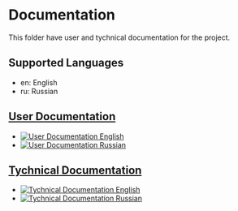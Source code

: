 # Documentation

This folder have user and tychnical documentation for the project.

## Supported Languages

- en: English
- ru: Russian

## [User Documentation](https://github.com/DataScience-py/MetricHub/tree/main/docs/users)

- [![User Documentation English](https://img.shields.io/badge/User%20Documentation%20English-red)](https://github.com/DataScience-py/MetricHub/tree/main/docs/users/en)
-  [![User Documentation Russian](https://img.shields.io/badge/User%20Documentation%20Russian-red)](https://github.com/DataScience-py/MetricHub/tree/main/docs/users/ru)

## [Tychnical Documentation](https://github.com/DataScience-py/MetricHub/tree/main/docs/tychnical)

- [![Tychnical Documentation English](https://img.shields.io/badge/Tychnical%20Documentation%20English-blue)](https://github.com/DataScience-py/MetricHub/tree/main/docs/tychnical/en)
-  [![Tychnical Documentation Russian](https://img.shields.io/badge/Tychnical%20Documentation%20Russian-blue)](https://github.com/DataScience-py/MetricHub/tree/main/docs/tychnical/ru)
